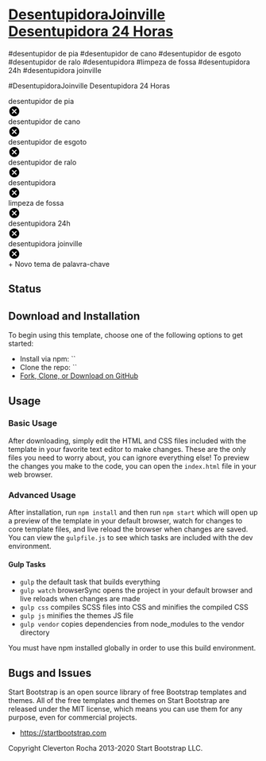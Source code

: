 # [DesentupidoraJoinville Desentupidora 24 Horas](http://desentupiville.com.br/)
#desentupidor de pia
#desentupidor de cano
#desentupidor de esgoto
#desentupidor de ralo
#desentupidora
#limpeza de fossa
#desentupidora 24h
#desentupidora joinville

#DesentupidoraJoinville Desentupidora 24 Horas
<div class="chipsRow _ngcontent-wpk-43"><!----><material-chip class="category-chip themeable _ngcontent-wpk-41 _nghost-wpk-44" m1="" tabindex="-1"><!----><div class="content _ngcontent-wpk-44" focusitem="" id="a429492AF-7A93-4B64-BF49-14D65970CB0E--164"> desentupidor de pia</div><!----><div buttondecorator="" class="delete-button _ngcontent-wpk-44" focusitem="" id="a429492AF-7A93-4B64-BF49-14D65970CB0E--156" aria-label="Remover tema de palavra-chave: desentupidor de pia" aria-labelledby="a429492AF-7A93-4B64-BF49-14D65970CB0E--156 a429492AF-7A93-4B64-BF49-14D65970CB0E--164" tabindex="0" role="button" aria-disabled="false"><svg class="delete-icon _ngcontent-wpk-44" debugId="acx_172573273" height="24" viewBox="0 0 24 24" width="24" xmlns="http://www.w3.org/2000/svg" role="img" aria-label="Remover tema de palavra-chave: desentupidor de pia" aria-describedby="a429492AF-7A93-4B64-BF49-14D65970CB0E--164" aria-labelledby="a429492AF-7A93-4B64-BF49-14D65970CB0E--156 a429492AF-7A93-4B64-BF49-14D65970CB0E--164"><path d="M12 2c-5.53 0-10 4.47-10 10s4.47 10 10 10 10-4.47 10-10-4.47-10-10-10zm5
                 13.59l-1.41 1.41-3.59-3.59-3.59 3.59-1.41-1.41 3.59-3.59-3.59-3.59 1.41-1.41 3.59
                 3.59 3.59-3.59 1.41 1.41-3.59 3.59 3.59 3.59z" class="_ngcontent-wpk-44"></path></svg></div></material-chip><material-chip class="category-chip themeable _ngcontent-wpk-41 _nghost-wpk-44" m1="" tabindex="-1"><!----><div class="content _ngcontent-wpk-44" focusitem="" id="a429492AF-7A93-4B64-BF49-14D65970CB0E--165"> desentupidor de cano</div><!----><div buttondecorator="" class="delete-button _ngcontent-wpk-44" focusitem="" id="a429492AF-7A93-4B64-BF49-14D65970CB0E--157" aria-label="Remover tema de palavra-chave: desentupidor de cano" aria-labelledby="a429492AF-7A93-4B64-BF49-14D65970CB0E--157 a429492AF-7A93-4B64-BF49-14D65970CB0E--165" tabindex="0" role="button" aria-disabled="false"><svg class="delete-icon _ngcontent-wpk-44" debugId="acx_172573273" height="24" viewBox="0 0 24 24" width="24" xmlns="http://www.w3.org/2000/svg" role="img" aria-label="Remover tema de palavra-chave: desentupidor de cano" aria-describedby="a429492AF-7A93-4B64-BF49-14D65970CB0E--165" aria-labelledby="a429492AF-7A93-4B64-BF49-14D65970CB0E--157 a429492AF-7A93-4B64-BF49-14D65970CB0E--165"><path d="M12 2c-5.53 0-10 4.47-10 10s4.47 10 10 10 10-4.47 10-10-4.47-10-10-10zm5
                 13.59l-1.41 1.41-3.59-3.59-3.59 3.59-1.41-1.41 3.59-3.59-3.59-3.59 1.41-1.41 3.59
                 3.59 3.59-3.59 1.41 1.41-3.59 3.59 3.59 3.59z" class="_ngcontent-wpk-44"></path></svg></div></material-chip><material-chip class="category-chip themeable _ngcontent-wpk-41 _nghost-wpk-44" m1="" tabindex="-1"><!----><div class="content _ngcontent-wpk-44" focusitem="" id="a429492AF-7A93-4B64-BF49-14D65970CB0E--166"> desentupidor de esgoto</div><!----><div buttondecorator="" class="delete-button _ngcontent-wpk-44" focusitem="" id="a429492AF-7A93-4B64-BF49-14D65970CB0E--158" aria-label="Remover tema de palavra-chave: desentupidor de esgoto" aria-labelledby="a429492AF-7A93-4B64-BF49-14D65970CB0E--158 a429492AF-7A93-4B64-BF49-14D65970CB0E--166" tabindex="0" role="button" aria-disabled="false"><svg class="delete-icon _ngcontent-wpk-44" debugId="acx_172573273" height="24" viewBox="0 0 24 24" width="24" xmlns="http://www.w3.org/2000/svg" role="img" aria-label="Remover tema de palavra-chave: desentupidor de esgoto" aria-describedby="a429492AF-7A93-4B64-BF49-14D65970CB0E--166" aria-labelledby="a429492AF-7A93-4B64-BF49-14D65970CB0E--158 a429492AF-7A93-4B64-BF49-14D65970CB0E--166"><path d="M12 2c-5.53 0-10 4.47-10 10s4.47 10 10 10 10-4.47 10-10-4.47-10-10-10zm5
                 13.59l-1.41 1.41-3.59-3.59-3.59 3.59-1.41-1.41 3.59-3.59-3.59-3.59 1.41-1.41 3.59
                 3.59 3.59-3.59 1.41 1.41-3.59 3.59 3.59 3.59z" class="_ngcontent-wpk-44"></path></svg></div></material-chip><material-chip class="category-chip themeable _ngcontent-wpk-41 _nghost-wpk-44" m1="" tabindex="-1"><!----><div class="content _ngcontent-wpk-44" focusitem="" id="a429492AF-7A93-4B64-BF49-14D65970CB0E--167"> desentupidor de ralo</div><!----><div buttondecorator="" class="delete-button _ngcontent-wpk-44" focusitem="" id="a429492AF-7A93-4B64-BF49-14D65970CB0E--159" aria-label="Remover tema de palavra-chave: desentupidor de ralo" aria-labelledby="a429492AF-7A93-4B64-BF49-14D65970CB0E--159 a429492AF-7A93-4B64-BF49-14D65970CB0E--167" tabindex="0" role="button" aria-disabled="false"><svg class="delete-icon _ngcontent-wpk-44" debugId="acx_172573273" height="24" viewBox="0 0 24 24" width="24" xmlns="http://www.w3.org/2000/svg" role="img" aria-label="Remover tema de palavra-chave: desentupidor de ralo" aria-describedby="a429492AF-7A93-4B64-BF49-14D65970CB0E--167" aria-labelledby="a429492AF-7A93-4B64-BF49-14D65970CB0E--159 a429492AF-7A93-4B64-BF49-14D65970CB0E--167"><path d="M12 2c-5.53 0-10 4.47-10 10s4.47 10 10 10 10-4.47 10-10-4.47-10-10-10zm5
                 13.59l-1.41 1.41-3.59-3.59-3.59 3.59-1.41-1.41 3.59-3.59-3.59-3.59 1.41-1.41 3.59
                 3.59 3.59-3.59 1.41 1.41-3.59 3.59 3.59 3.59z" class="_ngcontent-wpk-44"></path></svg></div></material-chip><material-chip class="category-chip themeable _ngcontent-wpk-41 _nghost-wpk-44" m1="" tabindex="-1"><!----><div class="content _ngcontent-wpk-44" focusitem="" id="a429492AF-7A93-4B64-BF49-14D65970CB0E--168"> desentupidora</div><!----><div buttondecorator="" class="delete-button _ngcontent-wpk-44" focusitem="" id="a429492AF-7A93-4B64-BF49-14D65970CB0E--160" aria-label="Remover tema de palavra-chave: desentupidora" aria-labelledby="a429492AF-7A93-4B64-BF49-14D65970CB0E--160 a429492AF-7A93-4B64-BF49-14D65970CB0E--168" tabindex="0" role="button" aria-disabled="false"><svg class="delete-icon _ngcontent-wpk-44" debugId="acx_172573273" height="24" viewBox="0 0 24 24" width="24" xmlns="http://www.w3.org/2000/svg" role="img" aria-label="Remover tema de palavra-chave: desentupidora" aria-describedby="a429492AF-7A93-4B64-BF49-14D65970CB0E--168" aria-labelledby="a429492AF-7A93-4B64-BF49-14D65970CB0E--160 a429492AF-7A93-4B64-BF49-14D65970CB0E--168"><path d="M12 2c-5.53 0-10 4.47-10 10s4.47 10 10 10 10-4.47 10-10-4.47-10-10-10zm5
                 13.59l-1.41 1.41-3.59-3.59-3.59 3.59-1.41-1.41 3.59-3.59-3.59-3.59 1.41-1.41 3.59
                 3.59 3.59-3.59 1.41 1.41-3.59 3.59 3.59 3.59z" class="_ngcontent-wpk-44"></path></svg></div></material-chip><material-chip class="category-chip themeable _ngcontent-wpk-41 _nghost-wpk-44" m1="" tabindex="-1"><!----><div class="content _ngcontent-wpk-44" focusitem="" id="a429492AF-7A93-4B64-BF49-14D65970CB0E--169"> limpeza de fossa</div><!----><div buttondecorator="" class="delete-button _ngcontent-wpk-44" focusitem="" id="a429492AF-7A93-4B64-BF49-14D65970CB0E--161" aria-label="Remover tema de palavra-chave: limpeza de fossa" aria-labelledby="a429492AF-7A93-4B64-BF49-14D65970CB0E--161 a429492AF-7A93-4B64-BF49-14D65970CB0E--169" tabindex="0" role="button" aria-disabled="false"><svg class="delete-icon _ngcontent-wpk-44" debugId="acx_172573273" height="24" viewBox="0 0 24 24" width="24" xmlns="http://www.w3.org/2000/svg" role="img" aria-label="Remover tema de palavra-chave: limpeza de fossa" aria-describedby="a429492AF-7A93-4B64-BF49-14D65970CB0E--169" aria-labelledby="a429492AF-7A93-4B64-BF49-14D65970CB0E--161 a429492AF-7A93-4B64-BF49-14D65970CB0E--169"><path d="M12 2c-5.53 0-10 4.47-10 10s4.47 10 10 10 10-4.47 10-10-4.47-10-10-10zm5
                 13.59l-1.41 1.41-3.59-3.59-3.59 3.59-1.41-1.41 3.59-3.59-3.59-3.59 1.41-1.41 3.59
                 3.59 3.59-3.59 1.41 1.41-3.59 3.59 3.59 3.59z" class="_ngcontent-wpk-44"></path></svg></div></material-chip><material-chip class="category-chip themeable _ngcontent-wpk-41 _nghost-wpk-44" m1="" tabindex="-1"><!----><div class="content _ngcontent-wpk-44" focusitem="" id="a429492AF-7A93-4B64-BF49-14D65970CB0E--170"> desentupidora 24h</div><!----><div buttondecorator="" class="delete-button _ngcontent-wpk-44" focusitem="" id="a429492AF-7A93-4B64-BF49-14D65970CB0E--162" aria-label="Remover tema de palavra-chave: desentupidora 24h" aria-labelledby="a429492AF-7A93-4B64-BF49-14D65970CB0E--162 a429492AF-7A93-4B64-BF49-14D65970CB0E--170" tabindex="0" role="button" aria-disabled="false"><svg class="delete-icon _ngcontent-wpk-44" debugId="acx_172573273" height="24" viewBox="0 0 24 24" width="24" xmlns="http://www.w3.org/2000/svg" role="img" aria-label="Remover tema de palavra-chave: desentupidora 24h" aria-describedby="a429492AF-7A93-4B64-BF49-14D65970CB0E--170" aria-labelledby="a429492AF-7A93-4B64-BF49-14D65970CB0E--162 a429492AF-7A93-4B64-BF49-14D65970CB0E--170"><path d="M12 2c-5.53 0-10 4.47-10 10s4.47 10 10 10 10-4.47 10-10-4.47-10-10-10zm5
                 13.59l-1.41 1.41-3.59-3.59-3.59 3.59-1.41-1.41 3.59-3.59-3.59-3.59 1.41-1.41 3.59
                 3.59 3.59-3.59 1.41 1.41-3.59 3.59 3.59 3.59z" class="_ngcontent-wpk-44"></path></svg></div></material-chip><material-chip class="category-chip themeable _ngcontent-wpk-41 _nghost-wpk-44" m1="" tabindex="-1"><!----><div class="content _ngcontent-wpk-44" focusitem="" id="a429492AF-7A93-4B64-BF49-14D65970CB0E--171"> desentupidora joinville</div><!----><div buttondecorator="" class="delete-button _ngcontent-wpk-44" focusitem="" id="a429492AF-7A93-4B64-BF49-14D65970CB0E--163" aria-label="Remover tema de palavra-chave: desentupidora joinville" aria-labelledby="a429492AF-7A93-4B64-BF49-14D65970CB0E--163 a429492AF-7A93-4B64-BF49-14D65970CB0E--171" tabindex="0" role="button" aria-disabled="false"><svg class="delete-icon _ngcontent-wpk-44" debugId="acx_172573273" height="24" viewBox="0 0 24 24" width="24" xmlns="http://www.w3.org/2000/svg" role="img" aria-label="Remover tema de palavra-chave: desentupidora joinville" aria-describedby="a429492AF-7A93-4B64-BF49-14D65970CB0E--171" aria-labelledby="a429492AF-7A93-4B64-BF49-14D65970CB0E--163 a429492AF-7A93-4B64-BF49-14D65970CB0E--171"><path d="M12 2c-5.53 0-10 4.47-10 10s4.47 10 10 10 10-4.47 10-10-4.47-10-10-10zm5
                 13.59l-1.41 1.41-3.59-3.59-3.59 3.59-1.41-1.41 3.59-3.59-3.59-3.59 1.41-1.41 3.59
                 3.59 3.59-3.59 1.41 1.41-3.59 3.59 3.59 3.59z" class="_ngcontent-wpk-44"></path></svg></div></material-chip><!----><!----><div class="custom-category-section _ngcontent-wpk-41"><!----><material-button animated="true" class="add-keyword-button _ngcontent-wpk-41 _nghost-wpk-14" aria-label="Adicionar novo tema de palavra-chave" tabindex="0" role="button" aria-disabled="false" elevation="1"><div class="content _ngcontent-wpk-14">+ Novo tema de palavra-chave</div><material-ripple class="_ngcontent-wpk-14"></material-ripple></material-button><!----></div></div>



## Status




## Download and Installation

To begin using this template, choose one of the following options to get started:


* Install via npm: ``
* Clone the repo: ``
* [Fork, Clone, or Download on GitHub](https://)

## Usage

### Basic Usage

After downloading, simply edit the HTML and CSS files included with the template in your favorite text editor to make changes. These are the only files you need to worry about, you can ignore everything else! To preview the changes you make to the code, you can open the `index.html` file in your web browser.

### Advanced Usage

After installation, run `npm install` and then run `npm start` which will open up a preview of the template in your default browser, watch for changes to core template files, and live reload the browser when changes are saved. You can view the `gulpfile.js` to see which tasks are included with the dev environment.

#### Gulp Tasks

* `gulp` the default task that builds everything
* `gulp watch` browserSync opens the project in your default browser and live reloads when changes are made
* `gulp css` compiles SCSS files into CSS and minifies the compiled CSS
* `gulp js` minifies the themes JS file
* `gulp vendor` copies dependencies from node_modules to the vendor directory

You must have npm installed globally in order to use this build environment.

## Bugs and Issues





Start Bootstrap is an open source library of free Bootstrap templates and themes. All of the free templates and themes on Start Bootstrap are released under the MIT license, which means you can use them for any purpose, even for commercial projects.

* <https://startbootstrap.com>




Copyright Cleverton Rocha 2013-2020 Start Bootstrap LLC.

